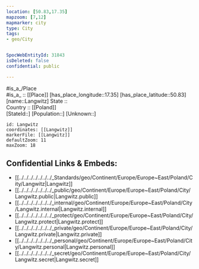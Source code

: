 ```yaml
---
location: [50.83,17.35] 
mapzoom: [7,12] 
mapmarker: city 
type: City
tags:
- geo/City


SpocWebEntityId: 31843
isDeleted: false
confidential: public

---
```

#is_a_/Place  
#is_a_ :: [[Place]] 
[has_place_longitude::17.35] 
[has_place_latitude::50.83] 
[name::Langwitz] 
State ::  
Country :: [[Poland]]  
[StateId::] 
[Population::] 
[Unknown::] 


```leaflet
id: Langwitz
coordinates: [[Langwitz]] 
markerFile: [[Langwitz]] 
defaultZoom: 11 
maxZoom: 18
```


## Confidential Links & Embeds: 
- [[../../../../../../../_Standards/geo/Continent/Europe/Europe~East/Poland/City/Langwitz|Langwitz]] 
- [[../../../../../../../_public/geo/Continent/Europe/Europe~East/Poland/City/Langwitz.public|Langwitz.public]] 
- [[../../../../../../../_internal/geo/Continent/Europe/Europe~East/Poland/City/Langwitz.internal|Langwitz.internal]] 
- [[../../../../../../../_protect/geo/Continent/Europe/Europe~East/Poland/City/Langwitz.protect|Langwitz.protect]] 
- [[../../../../../../../_private/geo/Continent/Europe/Europe~East/Poland/City/Langwitz.private|Langwitz.private]] 
- [[../../../../../../../_personal/geo/Continent/Europe/Europe~East/Poland/City/Langwitz.personal|Langwitz.personal]] 
- [[../../../../../../../_secret/geo/Continent/Europe/Europe~East/Poland/City/Langwitz.secret|Langwitz.secret]] 
